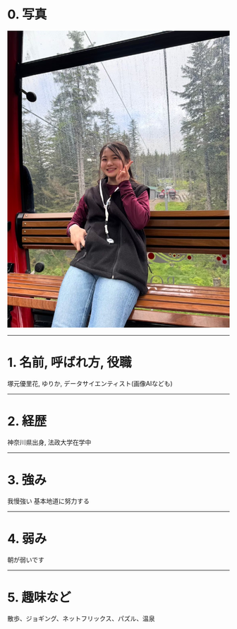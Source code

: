 # 0. 写真

![alt text](../images/IMG_7619.JPG)

***

# 1. 名前, 呼ばれ方, 役職

塚元優里花, ゆりか, データサイエンティスト(画像AIなども)

***

# 2. 経歴

神奈川県出身, 法政大学在学中

***

# 3. 強み
我慢強い
基本地道に努力する

***

# 4. 弱み
朝が弱いです

***

# 5. 趣味など
散歩、ジョギング、ネットフリックス、パズル、温泉

